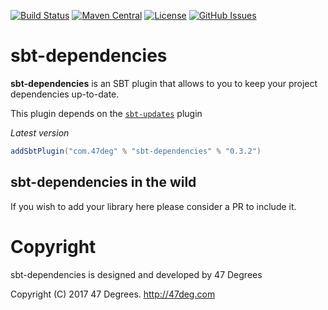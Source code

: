 
[comment]: # (Start Badges)

[![Build Status](https://travis-ci.org/47deg/sbt-dependencies.svg?branch=master)](https://travis-ci.org/47deg/sbt-dependencies) [![Maven Central](https://img.shields.io/badge/maven%20central-0.3.2-green.svg)](https://repo1.maven.org/maven2/com/47deg/sbt-dependencies_2.12_1.0) [![License](https://img.shields.io/badge/license-Apache%202-blue.svg)](https://raw.githubusercontent.com/47deg/sbt-dependencies/master/LICENSE) [![GitHub Issues](https://img.shields.io/github/issues/47deg/sbt-dependencies.svg)](https://github.com/47deg/sbt-dependencies/issues)

[comment]: # (End Badges)
# sbt-dependencies

**sbt-dependencies** is an SBT plugin that allows to you to keep your project dependencies up-to-date.

This plugin depends on the [`sbt-updates`](https://github.com/rtimush/sbt-updates) plugin

*Latest version*

[comment]: # (Start Replace)
```scala
addSbtPlugin("com.47deg" % "sbt-dependencies" % "0.3.2")
```

[comment]: # (End Replace)

## sbt-dependencies in the wild

If you wish to add your library here please consider a PR to include it.

[comment]: # (Start Copyright)
# Copyright

sbt-dependencies is designed and developed by 47 Degrees

Copyright (C) 2017 47 Degrees. <http://47deg.com>

[comment]: # (End Copyright)